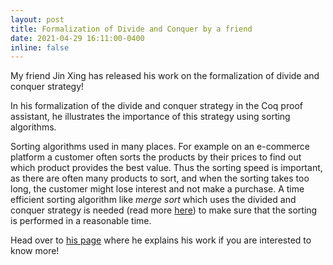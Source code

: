 ```yaml
---
layout: post
title: Formalization of Divide and Conquer by a friend
date: 2021-04-29 16:11:00-0400
inline: false
---
```


My friend Jin Xing has released his work on the formalization of divide and conquer strategy! 

In his formalization of the divide and conquer strategy in the Coq proof assistant, he illustrates the importance of this strategy using sorting algorithms.

Sorting algorithms used in many places. For example on an e-commerce platform a customer often sorts the products by their prices to find out which product provides the best value. Thus the sorting speed is important, as there are often many products to sort, and when the sorting takes too long, the customer might lose interest and not make a purchase. A time efficient sorting algorithm like *merge sort* which uses the divided and conquer strategy is needed (read more [here](https://www.geeksforgeeks.org/merge-sort-vs-insertion-sort/)) to make sure that the sorting is performed in a reasonable time.

Head over to [his page](https://github.com/jinxing1990/coq-formalized-divide-and-conquer) where he explains his work if you are interested to know more!


